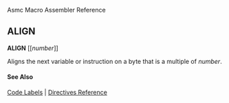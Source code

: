 Asmc Macro Assembler Reference

## ALIGN

**ALIGN** [[_number_]]

Aligns the next variable or instruction on a byte that is a multiple of _number_.

#### See Also

[Code Labels](code-labels.md) | [Directives Reference](readme.md)
